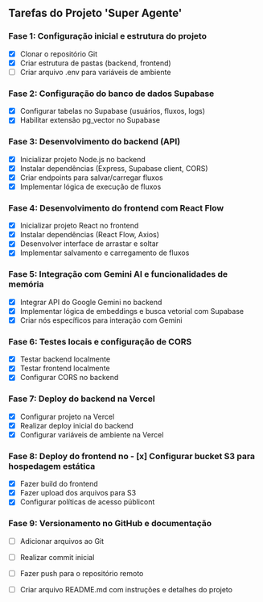 ## Tarefas do Projeto 'Super Agente'

### Fase 1: Configuração inicial e estrutura do projeto
- [x] Clonar o repositório Git
- [x] Criar estrutura de pastas (backend, frontend)
- [ ] Criar arquivo .env para variáveis de ambiente

### Fase 2: Configuração do banco de dados Supabase
- [x] Configurar tabelas no Supabase (usuários, fluxos, logs)
- [x] Habilitar extensão pg_vector no Supabase

### Fase 3: Desenvolvimento do backend (API)
- [x] Inicializar projeto Node.js no backend
- [x] Instalar dependências (Express, Supabase client, CORS)
- [x] Criar endpoints para salvar/carregar fluxos
- [x] Implementar lógica de execução de fluxos

### Fase 4: Desenvolvimento do frontend com React Flow
- [x] Inicializar projeto React no frontend
- [x] Instalar dependências (React Flow, Axios)
- [x] Desenvolver interface de arrastar e soltar
- [x] Implementar salvamento e carregamento de fluxos

### Fase 5: Integração com Gemini AI e funcionalidades de memória
- [x] Integrar API do Google Gemini no backend
- [x] Implementar lógica de embeddings e busca vetorial com Supabase
- [x] Criar nós específicos para interação com Gemini

### Fase 6: Testes locais e configuração de CORS
- [x] Testar backend localmente
- [x] Testar frontend localmente
- [x] Configurar CORS no backend

### Fase 7: Deploy do backend na Vercel
- [x] Configurar projeto na Vercel
- [x] Realizar deploy inicial do backend
- [x] Configurar variáveis de ambiente na Vercel

### Fase 8: Deploy do frontend no - [x] Configurar bucket S3 para hospedagem estática
- [x] Fazer build do frontend
- [x] Fazer upload dos arquivos para S3
- [x] Configurar políticas de acesso públicont

### Fase 9: Versionamento no GitHub e documentação
- [ ] Adicionar arquivos ao Git
- [ ] Realizar commit inicial
- [ ] Fazer push para o repositório remoto
- [ ] Criar arquivo README.md com instruções e detalhes do projeto


